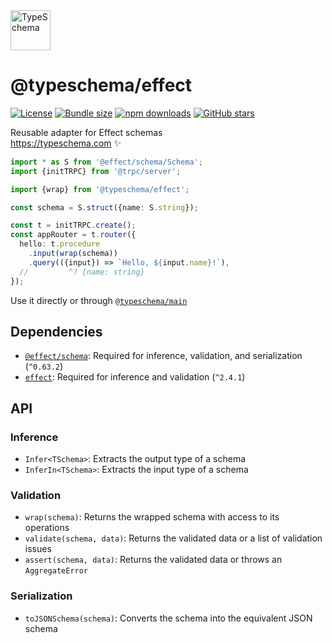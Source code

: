 <!-- This file is generated. Do not modify it manually! -->

<img src="https://typeschema.com/assets/logo.png" width="64px" alt="TypeSchema" />
<h1>@typeschema/effect</h1>
<p>
  <a href="https://opensource.org/licenses/MIT" rel="nofollow"><img src="https://img.shields.io/github/license/decs/typeschema" alt="License"></a>
  <a href="https://bundlephobia.com/package/@typeschema/effect" rel="nofollow"><img src="https://img.shields.io/bundlephobia/minzip/%40typeschema%2Feffect" alt="Bundle size"></a>
  <a href="https://www.npmjs.com/package/@typeschema/effect" rel="nofollow"><img src="https://img.shields.io/npm/dw/@typeschema/effect.svg" alt="npm downloads"></a>
  <a href="https://github.com/decs/typeschema/stargazers" rel="nofollow"><img src="https://img.shields.io/github/stars/decs/typeschema" alt="GitHub stars"></a>
</p>
<p>
  Reusable adapter for Effect schemas
  <br />
  <a href="https://typeschema.com">https://typeschema.com</a> ✨
</p>

```ts
import * as S from '@effect/schema/Schema';
import {initTRPC} from '@trpc/server';

import {wrap} from '@typeschema/effect';

const schema = S.struct({name: S.string});

const t = initTRPC.create();
const appRouter = t.router({
  hello: t.procedure
    .input(wrap(schema))
    .query(({input}) => `Hello, ${input.name}!`),
  //         ^? {name: string}
});

```

Use it directly or through [`@typeschema/main`](https://github.com/decs/typeschema/tree/main/packages/main)

## Dependencies
- [`@effect/schema`](https://www.npmjs.com/package/@effect/schema): Required for inference, validation, and serialization (`^0.63.2`)
- [`effect`](https://www.npmjs.com/package/effect): Required for inference and validation (`^2.4.1`)

## API

### Inference
- `Infer<TSchema>`: Extracts the output type of a schema
- `InferIn<TSchema>`: Extracts the input type of a schema

### Validation
- `wrap(schema)`: Returns the wrapped schema with access to its operations
- `validate(schema, data)`: Returns the validated data or a list of validation issues
- `assert(schema, data)`: Returns the validated data or throws an `AggregateError`

### Serialization
- `toJSONSchema(schema)`: Converts the schema into the equivalent JSON schema
